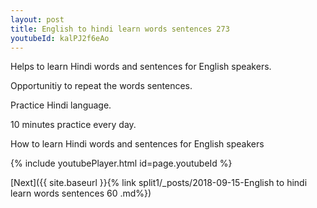 ```yaml
---
layout: post
title: English to hindi learn words sentences 273 
youtubeId: kalPJ2f6eAo
---
```

 
 
Helps to learn Hindi words and sentences for English speakers.

Opportunitiy to repeat the words sentences. 

Practice Hindi language. 
 
10 minutes practice every day. 
 
How to learn Hindi words and sentences for English speakers 
 
{% include youtubePlayer.html id=page.youtubeId %}
 
 
[Next]({{ site.baseurl }}{% link  split1/_posts/2018-09-15-English to hindi learn words sentences 60 .md%})
 
